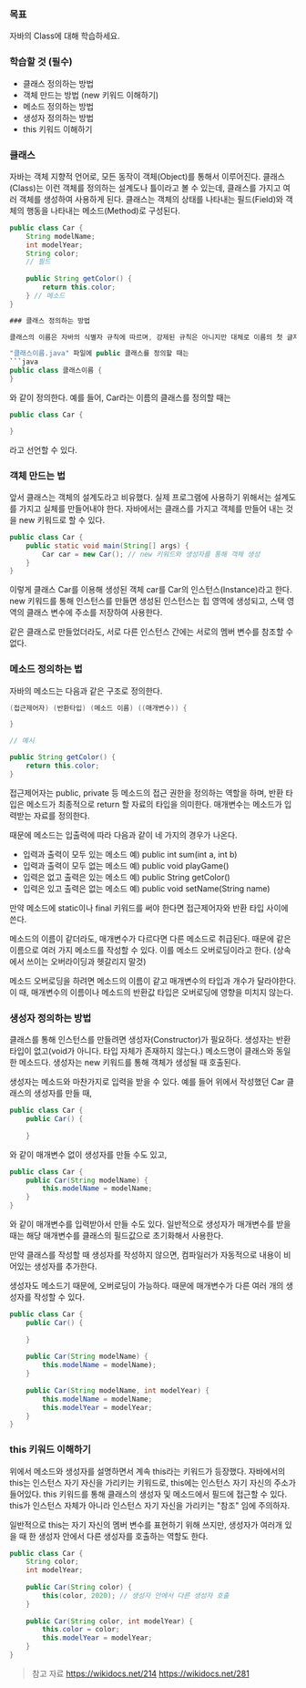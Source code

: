 ### 목표
자바의 Class에 대해 학습하세요.

### 학습할 것 (필수)
- 클래스 정의하는 방법
- 객체 만드는 방법 (new 키워드 이해하기)
- 메소드 정의하는 방법
- 생성자 정의하는 방법
- this 키워드 이해하기

### 클래스

자바는 객체 지향적 언어로, 모든 동작이 객체(Object)를 통해서 이루어진다. 클래스(Class)는 이런 객체를 정의하는 설계도나 틀이라고 볼 수 있는데, 클래스를 가지고 여러 객체를 생성하여 사용하게 된다. 클래스는 객체의 상태를 나타내는 필드(Field)와 객체의 행동을 나타내는 메소드(Method)로 구성된다.

```java
public class Car {
    String modelName;
    int modelYear;
    String color;
    // 필드
    
    public String getColor() {
        return this.color;
    } // 메소드
}

### 클래스 정의하는 방법

클래스의 이름은 자바의 식별자 규칙에 따르며, 강제된 규칙은 아니지만 대체로 이름의 첫 글자를 대문자로 작성한다. 클래스를 작성할 때는 "클래스이름.java" 파일에 작성하며, 하나의 java 파일에 여러 클래스를 정의할 수는 있지만, public 접근 제어자를 붙일 수 있는 것은 java 파일명과 같은 클래스 하나 뿐이다. 하나의 java 파일에 여러 클래스를 정의 하더라도, 컴파일 시 바이트코드인 .class 파일은 클래스의 개수만큼 생성된다.

"클래스이름.java" 파일에 public 클래스를 정의할 때는
```java
public class 클래스이름 {
}
```
와 같이 정의한다. 예를 들어, Car라는 이름의 클래스를 정의할 때는
```java
public class Car {

}
```
라고 선언할 수 있다.

### 객체 만드는 법

앞서 클래스는 객체의 설계도라고 비유했다. 실제 프로그램에 사용하기 위해서는 설계도를 가지고 실체를 만들어내야 한다. 자바에서는 클래스를 가지고 객체를 만들어 내는 것을 new 키워드로 할 수 있다.

```java
public class Car {
    public static void main(String[] args) {
        Car car = new Car(); // new 키워드와 생성자를 통해 객체 생성
    }
}
```

이렇게 클래스 Car를 이용해 생성된 객체 car를 Car의 인스턴스(Instance)라고 한다. new 키워드를 통해 인스턴스를 만들면 생성된 인스턴스는 힙 영역에 생성되고, 스택 영역의 클래스 변수에 주소를 저장하여 사용한다.

같은 클래스로 만들었더라도, 서로 다른 인스턴스 간에는 서로의 멤버 변수를 참조할 수 없다. 

### 메소드 정의하는 법

자바의 메소드는 다음과 같은 구조로 정의한다.
```java
(접근제어자) (반환타입) (메소드 이름) ((매개변수)) {

}

// 예시

public String getColor() {
    return this.color;
}
```

접근제어자는 public, private 등 메소드의 접근 권한을 정의하는 역할을 하며, 반환 타입은 메소드가 최종적으로 return 할 자료의 타입을 의미한다. 매개변수는 메소드가 입력받는 자료를 정의한다.

때문에 메소드는 입출력에 따라 다음과 같이 네 가지의 경우가 나온다.
- 입력과 출력이 모두 있는 메소드
예) public int sum(int a, int b)
- 입력과 출력이 모두 없는 메소드
예) public void playGame()
- 입력은 없고 출력은 있는 메소드
예) public String getColor()
- 입력은 있고 출력은 없는 메소드
예) public void setName(String name)

만약 메소드에 static이나 final 키워드를 써야 한다면 접근제어자와 반환 타입 사이에 쓴다.

메소드의 이름이 같더라도, 매개변수가 다르다면 다른 메소드로 취급된다. 때문에 같은 이름으로 여러 가지 메소드를 작성할 수 있다. 이를 메소드 오버로딩이라고 한다. (상속에서 쓰이는 오버라이딩과 헷갈리지 말것)

메소드 오버로딩을 하려면 메소드의 이름이 같고 매개변수의 타입과 개수가 달라야한다. 이 때, 매개변수의 이름이나 메소드의 반환값 타입은 오버로딩에 영향을 미치지 않는다.

### 생성자 정의하는 방법

클래스를 통해 인스턴스를 만들려면 생성자(Constructor)가 필요하다. 생성자는 반환 타입이 없고(void가 아니다. 타입 자체가 존재하지 않는다.) 메소드명이 클래스와 동일한 메소드다. 생성자는 new 키워드를 통해 객체가 생성될 때 호출된다.

생성자는 메소드와 마찬가지로 입력을 받을 수 있다. 예를 들어 위에서 작성했던 Car 클래스의 생성자를 만들 때,
```java
public class Car {
    public Car() {
    
    }
```
와 같이 매개변수 없이 생성자를 만들 수도 있고,
```java
public class Car {
    public Car(String modelName) {
        this.modelName = modelName;
    }
}
```
와 같이 매개변수를 입력받아서 만들 수도 있다. 일반적으로 생성자가 매개변수를 받을 때는 해당 매개변수를 클래스의 필드값으로 초기화해서 사용한다.

만약 클래스를 작성할 때 생성자를 작성하지 않으면, 컴파일러가 자동적으로 내용이 비어있는 생성자를 추가한다.

생성자도 메소드기 때문에, 오버로딩이 가능하다. 때문에 매개변수가 다른 여러 개의 생성자를 작성할 수 있다.

```java
public class Car {
    public Car() {
        
    }
    
    public Car(String modelName) {
        this.modelName = modelName);
    }
    
    public Car(String modelName, int modelYear) {
        this.modelName = modelName;
        this.modelYear = modelYear;
    }
}
```

### this 키워드 이해하기

위에서 메소드와 생성자를 설명하면서 계속 this라는 키워드가 등장했다. 자바에서의 this는 인스턴스 자기 자신을 가리키는 키워드로, this에는 인스턴스 자기 자신의 주소가 들어있다. this 키워드를 통해 클래스의 생성자 및 메소드에서 필드에 접근할 수 있다. this가 인스턴스 자체가 아니라 인스턴스 자기 자신을 가리키는 "참조" 임에 주의하자.

일반적으로 this는 자기 자신의 멤버 변수를 표현하기 위해 쓰지만, 생성자가 여러개 있을 때 한 생성자 안에서 다른 생성자를 호출하는 역할도 한다.

```java
public class Car {
    String color;
    int modelYear;
    
    public Car(String color) {
        this(color, 2020); // 생성자 안에서 다른 생성자 호출
    }
    
    public Car(String color, int modelYear) {
        this.color = color;
        this.modelYear = modelYear;
    }
}
```

> 참고 자료
https://wikidocs.net/214
https://wikidocs.net/281


